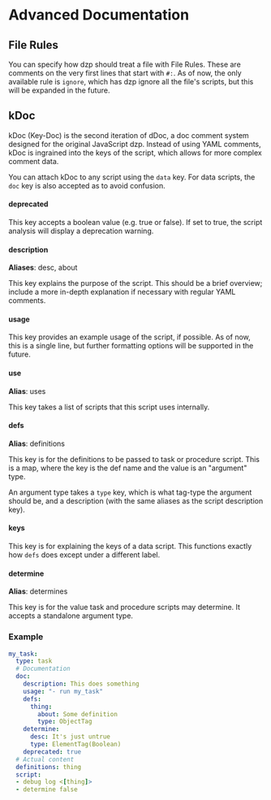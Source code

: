 # Advanced Documentation

## File Rules

You can specify how dzp should treat a file with File Rules. These are comments on the very first lines that start with `#:`. As of now, the only available rule is `ignore`, which has dzp ignore all the file's scripts, but this will be expanded in the future.

## kDoc

kDoc (Key-Doc) is the second iteration of dDoc, a doc comment system designed for the original JavaScript dzp. Instead of using YAML comments, kDoc is ingrained into the keys of the script, which allows for more complex comment data.

You can attach kDoc to any script using the `data` key. For data scripts, the `doc` key is also accepted as to avoid confusion.

#### deprecated

This key accepts a boolean value (e.g. true or false). If set to true, the script analysis will display a deprecation warning.

#### description

**Aliases**: desc, about

This key explains the purpose of the script. This should be a brief overview; include a more in-depth explanation if necessary with regular YAML comments.

#### usage

This key provides an example usage of the script, if possible. As of now, this is a single line, but further formatting options will be supported in the future.

#### use

**Alias**: uses

This key takes a list of scripts that this script uses internally.

#### defs

**Alias**: definitions

This key is for the definitions to be passed to task or procedure script. This is a map, where the key is the def name and the value is an "argument" type. 

An argument type takes a `type` key, which is what tag-type the argument should be, and a description (with the same aliases as the script description key).

#### keys

This key is for explaining the keys of a data script. This functions exactly how `defs` does except under a different label.

#### determine

**Alias**: determines

This key is for the value task and procedure scripts may determine. It accepts a standalone argument type.

### Example

```yml
my_task:
  type: task
  # Documentation
  doc:
    description: This does something
    usage: "- run my_task"
    defs:
      thing: 
        about: Some definition
        type: ObjectTag
    determine:
      desc: It's just untrue
      type: ElementTag(Boolean)
    deprecated: true
  # Actual content
  definitions: thing
  script:
  - debug log <[thing]>
  - determine false
```